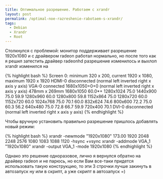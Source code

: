 ```yaml
---
title: Оптимальное разрешение. Работаем с xrandr
layout: post
permalink: /optimal-noe-razreshenie-rabotaem-s-xrandr/
tags:
  - Debian
  - Xrandr
  - Root
---
```

Столкнулся с проблемой: монитор поддерживает разрешение 1920x1080 и с драйвером radeon работал нормально, но после того как я решил затестить драйвер radeonhd разрешение изменилось и выхлоп xrandr изменился на

{% highlight bash %}
Screen 0: minimum 320 x 200, current 1920 x 1080, maximum 1920 x 1920
HDMI-0 disconnected (normal left inverted right x axis y axis)
VGA-0 connected 1680x1050+0+0 (normal left inverted right x axis y axis) 478mm x 269mm
1680x1050 60.0*+
1280x1024 75.0
1440x900 75.0 59.9
1280x960 60.0
1280x800 59.8
1152x864 75.0
1280x720 60.0
1152x720 60.0
1024x768 75.0 70.1 60.0
832x624 74.6
800x600 72.2 75.0 60.3 56.2
640x480 75.0 72.8 66.7 59.9
720x400 70.1
DVI-0 disconnected (normal left inverted right x axis y axis)
{% endhighlight %}

Чтобы вручную установить правильно разрешение пришлось добавлять новый режим:

{% highlight bash %}
xrandr -newmode "1920x1080" 173.00 1920 2048 2248 2576 1080 1083 1088 1120 -hsync +vsync
xrandr -addmode VGA_1 "1920x1080"
xrandr -output VGA_1 -mode 1920x1080
{% endhighlight %}

Однако это решение одноразовое, лично я вернулся обратно на драйвер radeon и не парюсь, но если Вам все-таки придется использовать такую конструкцию, то эти 3 строчки лучше закинуть в автозапуск ну или в скрипт, а уже скрипт в автозапуск =)
